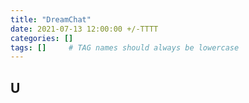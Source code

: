 ```yaml
---
title: "DreamChat"
date: 2021-07-13 12:00:00 +/-TTTT
categories: []
tags: []     # TAG names should always be lowercase
---
```


## U
